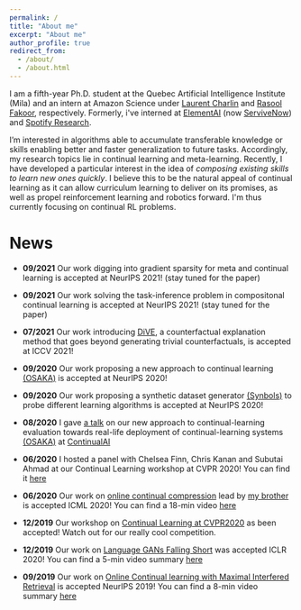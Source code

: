 ```yaml
---
permalink: /
title: "About me"
excerpt: "About me"
author_profile: true
redirect_from: 
  - /about/
  - /about.html
---
```

<!-- 
I'm a 4th year PhD student at the Quebec Artificial Intelligence Institute [(Mila)](https://mila.quebec/) and an intern at [ElementAI](https://www.elementai.com/) under the supervision of [Laurent Charlin](http://www.cs.toronto.edu/~lcharlin/) and [Pau Rodriguez](https://prlz77.github.io/), respectively. 

I'm interested in algorithms able to accumulate transferable knowledge or skills enabling generalization to future tasks. Accordingly, my research topics lie in continual learning and meta-learning. My [recent work](https://arxiv.org/abs/2003.05856) proposes a new and more realistic approach to continual learning at the intersection of both fields.

Recently, I have developed a particular interest in the idea of *composing existing skills to learn new ones quickly*. I believe this is the real appeal of continual learning and that it can propel reinforcement learning. Consequently, i'm currently focused on continual RL. -->


I am a fifth-year Ph.D. student at the Quebec Artificial Intelligence Institute (Mila) and an intern at Amazon Science under  [Laurent Charlin](http://www.cs.toronto.edu/~lcharlin/) and [Rasool Fakoor](https://sites.google.com/site/rfakoor), respectively. Formerly, i've interned at [ElementAI](https://www.elementai.com/) (now [ServiveNow](https://www.servicenow.com/)) and [Spotify Research](https://research.atspotify.com/). 

I’m interested in algorithms able to accumulate transferable knowledge or skills enabling better and faster generalization to future tasks. Accordingly, my research topics lie in continual learning and meta-learning. Recently, I have developed a particular interest in the idea of *composing existing skills to learn new ones quickly*. I believe this to be the natural appeal of continual learning as it can allow curriculum learning to deliver on its promises, as well as propel reinforcement learning and robotics forward. I'm thus currently focusing on continual RL problems.


# News

* **09/2021** Our work digging into gradient sparsity for meta and continual learning is accepted at NeurIPS 2021! (stay tuned for the paper)

* **09/2021** Our work solving the task-inference problem in compositonal continual learning is accepted at NeurIPS 2021! (stay tuned for the paper)

* **07/2021** Our work introducing [DiVE](https://arxiv.org/abs/2103.10226), a counterfactual explanation method that goes beyond generating trivial counterfactuals, is accepted at ICCV 2021! 

* **09/2020** Our work proposing a new approach to continual learning [(OSAKA)](https://arxiv.org/abs/2003.05856) is accepted at NeurIPS 2020! 

* **09/2020** Our work proposing a synthetic dataset generator [(Synbols)](https://arxiv.org/abs/2009.06415) to probe different learning algorithms is accepted at NeurIPS 2020!

* **08/2020** I gave [a talk](https://youtu.be/AHGiF21WZbw) on our new approach to continual-learning evaluation towards real-life deployment of continual-learning systems [(OSAKA)](https://arxiv.org/abs/2003.05856) at [ContinualAI](https://www.continualai.org/)

* **06/2020** I hosted a panel with Chelsea Finn, Chris Kanan and Subutai Ahmad at our Continual Learning workshop at CVPR 2020! You can find it [here](https://www.youtube.com/watch?v=sp3Y9Np25Og&t)

* **06/2020** Our work on [online continual compression](https://arxiv.org/abs/1911.08019) lead by [my brother](https://www.cs.mcgill.ca/~lpagec/) is accepted ICML 2020! You can find a 18-min video [here](https://icml.cc/virtual/2020/poster/6338)

* **12/2019** Our workshop on [Continual Learning at CVPR2020](https://sites.google.com/view/clvision2020) as been accepted! Watch out for our really cool competition.

* **12/2019** Our work on [Language GANs Falling Short](https://arxiv.org/abs/1811.02549) was accepted ICLR 2020! You can find a 5-min video summary [here](https://iclr.cc/virtual_2020/poster_BJgza6VtPB.html)

* **09/2019** Our work on [Online Continual learning with Maximal Interfered Retrieval](http://papers.nips.cc/paper/9357-online-continual-learning-with-maximal-interfered-retrieval) is accepted NeurIPS 2019! You can find a 8-min video summary [here](https://www.youtube.com/watch?v=wfb9UV_n8jg&t)




